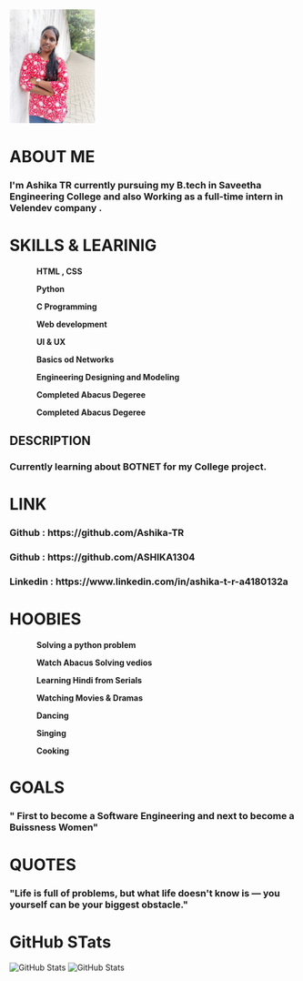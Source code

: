 <!DOCTYPE html>
<body></body>
<div class="about-section">
    <img src="WhatsApp Image 2025-06-30 at 11.06.34_1f3a262f.jpg",width="200" height="200">
    <div class="about-text">
        <h1>ABOUT ME </h1>
        <h3>I'm Ashika TR currently pursuing my B.tech in  Saveetha Engineering College and also Working as a full-time intern in Velendev company . </h3>
    </div>
</div>

<h1>SKILLS & LEARINIG</h1>
<h4>
 <ol>
        <ul>
             HTML , CSS
        </ul>
        <ul> Python</ul>
        <ul>C Programming</ul>
        <ul>Web development</ul> 
        <ul>UI & UX</ul>
        <ul>Basics od Networks</ul> 
        <ul>Engineering Designing and Modeling</ul>
        <ul>Completed Abacus Degeree</ul>
        <ul>Completed Abacus Degeree</ul>
    </ol>
</h4>

<h2>DESCRIPTION</h2>

<h3>Currently learning about BOTNET for my College project.</h3>

<h1>LINK</h1>

<h3>Github : https://github.com/Ashika-TR</h3>
<h3>Github : https://github.com/ASHIKA1304</h3>

<h3>Linkedin : https://www.linkedin.com/in/ashika-t-r-a4180132a</h3>

<h1>HOOBIES</h1>

<h4>
     <ol>
        <ul>Solving a python problem</ul>
        <ul>Watch Abacus Solving vedios</ul>
        <ul>Learning Hindi from Serials</ul> 
        <ul>Watching Movies & Dramas</ul>
        <ul>Dancing </ul> 
        <ul>Singing</ul>
        <ul>Cooking</ul>
    </ol>

</h4>

<h1>GOALS</h1>
<h3>" First to become a Software Engineering and next to become a Buissness Women"</h3>

<h1>QUOTES</h1>
<h3>"Life is full of problems, but what life doesn't know is — you yourself can be your biggest obstacle."</h3>

<h1>GitHub STats</h1>

<img src="https://github-readme-stats.vercel.app/api?username=Ashika-TR&show_icons=true&theme=radical" alt="GitHub Stats">
<img src="https://github-readme-stats.vercel.app/api?username=ASHIKA1304&show_icons=true&theme=radical" alt="GitHub Stats">

</body>
